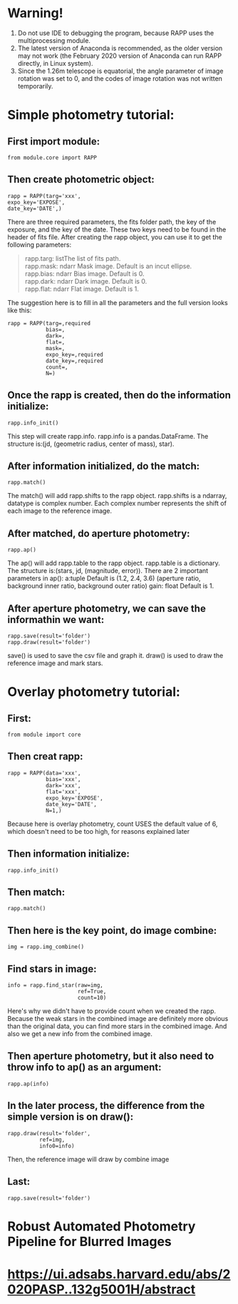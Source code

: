 # Warning!
1) Do not use IDE to debugging the program, because RAPP uses the multiprocessing module.
2) The latest version of Anaconda is recommended, as the older version may not work (the February 2020 version of Anaconda can run RAPP directly, in Linux system).
3) Since the 1.26m telescope is equatorial, the angle parameter of image rotation was set to 0, and the codes of image rotation was not written temporarily.


# Simple photometry tutorial:

## First import module:

    from module.core import RAPP

## Then create photometric object:

    rapp = RAPP(targ='xxx',
    expo_key='EXPOSE',
    date_key='DATE',)

There are three required parameters, the fits folder path, the key of the exposure, and the key of the date. These two keys need to be found in the header of fits file. After creating the rapp object, you can use it to get the following parameters:

>rapp.targ: listThe list of fits path.  
>rapp.mask: ndarr Mask image. Default is an incut ellipse.  
>rapp.bias: ndarr Bias image. Default is 0.  
>rapp.dark: ndarr Dark image. Default is 0.  
>rapp.flat: ndarr Flat image. Default is 1.  

The suggestion here is to fill in all the parameters and the full version looks like this:

    rapp = RAPP(targ=,required
                bias=,
                dark=,
                flat=,
                mask=,
                expo_key=,required
                date_key=,required
                count=,
                N=)

## Once the rapp is created, then do the information initialize:

    rapp.info_init()

This step will create rapp.info. rapp.info is a pandas.DataFrame. The structure is:(jd, (geometric radius, center of mass), star).

## After information initialized, do the match:

    rapp.match()

The match() will add rapp.shifts to the rapp object. rapp.shifts is a ndarray, datatype is complex number. Each complex number represents the shift of each image to the reference image.

## After matched, do aperture photometry:

    rapp.ap()

The ap() will add rapp.table to the rapp object. rapp.table is a dictionary. The structure is:(stars, jd, (magnitude, error)).
There are 2 important parameters in ap():
a:tuple Default is (1.2, 2.4, 3.6) (aperture ratio, background inner ratio, background outer ratio)
gain: float Default is 1.

## After aperture photometry, we can save the informathin we want:

    rapp.save(result='folder')
    rapp.draw(result='folder')

save() is used to save the csv file and graph it. draw() is used to draw the reference image and mark stars.

# Overlay photometry tutorial:

## First:

    from module import core

## Then creat rapp:

    rapp = RAPP(data='xxx',
                bias='xxx',
                dark='xxx',
                flat='xxx',
                expo_key='EXPOSE',
                date_key='DATE',
                N=1,)

Because here is overlay photometry, count USES the default value of 6, which doesn't need to be too high, for reasons explained later

## Then information initialize:

    rapp.info_init()

## Then match:

    rapp.match()

## Then here is the key point, do image combine:

    img = rapp.img_combine()

## Find stars in image:

    info = rapp.find_star(raw=img,
                          ref=True,
                          count=10)

Here's why we didn't have to provide count when we created the rapp. Because the weak stars in the combined image are definitely more obvious than the original data, you can find more stars in the combined image. And also we get a new info from the combined image.

## Then aperture photometry, but it also need to throw info to ap() as an argument:

    rapp.ap(info)

## In the later process, the difference from the simple version is on draw():

    rapp.draw(result='folder',
              ref=img,
              info0=info)

Then, the reference image will draw by combine image

## Last:

    rapp.save(result='folder')

# Robust Automated Photometry Pipeline for Blurred Images
# https://ui.adsabs.harvard.edu/abs/2020PASP..132g5001H/abstract

